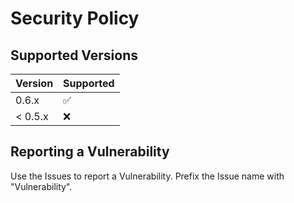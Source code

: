 # Security Policy

## Supported Versions

| Version | Supported          |
| ------- | ------------------ |
| 0.6.x   | :white_check_mark: |
| < 0.5.x | :x:                |

## Reporting a Vulnerability

Use the Issues to report a Vulnerability. Prefix the Issue name with "Vulnerability".
